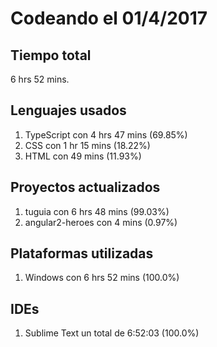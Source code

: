 # Codeando el 01/4/2017

## Tiempo total
6 hrs 52 mins.

## Lenguajes usados
1. TypeScript con 4 hrs 47 mins (69.85%)
1. CSS con 1 hr 15 mins (18.22%)
1. HTML con 49 mins (11.93%)

## Proyectos actualizados
1. tuguia con 6 hrs 48 mins (99.03%)
1. angular2-heroes con 4 mins (0.97%)

## Plataformas utilizadas
1. Windows con 6 hrs 52 mins (100.0%)

## IDEs
1. Sublime Text un total de 6:52:03 (100.0%)
